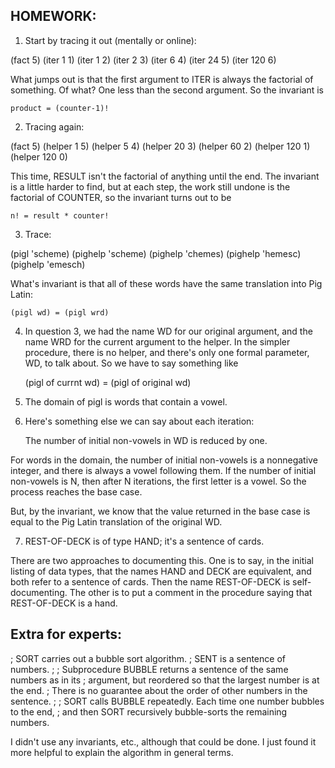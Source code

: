 HOMEWORK:
---------

1.  Start by tracing it out (mentally or online):

(fact 5)
(iter 1 1)
(iter 1 2)
(iter 2 3)
(iter 6 4)
(iter 24 5)
(iter 120 6)

What jumps out is that the first argument to ITER is always the factorial
of something.  Of what?  One less than the second argument.  So the
invariant is

	product = (counter-1)!

2.  Tracing again:

(fact 5)
(helper 1 5)
(helper 5 4)
(helper 20 3)
(helper 60 2)
(helper 120 1)
(helper 120 0)

This time, RESULT isn't the factorial of anything until the end.  The
invariant is a little harder to find, but at each step, the work still
undone is the factorial of COUNTER, so the invariant turns out to be

	n! = result * counter!

3.  Trace:

(pigl 'scheme)
(pighelp 'scheme)
(pighelp 'chemes)
(pighelp 'hemesc)
(pighelp 'emesch)

What's invariant is that all of these words have the same translation
into Pig Latin:

	(pigl wd) = (pigl wrd)

4.  In question 3, we had the name WD for our original argument, and the
name WRD for the current argument to the helper.  In the simpler procedure,
there is no helper, and there's only one formal parameter, WD, to talk
about.  So we have to say something like

	(pigl of currnt wd) = (pigl of original wd)


5.  The domain of pigl is words that contain a vowel.


6.  Here's something else we can say about each iteration:

	The number of initial non-vowels in WD is reduced by one.

For words in the domain, the number of initial non-vowels is a nonnegative
integer, and there is always a vowel following them.  If the number of
initial non-vowels is N, then after N iterations, the first letter is a
vowel.  So the process reaches the base case.

But, by the invariant, we know that the value returned in the base case
is equal to the Pig Latin translation of the original WD.


7.  REST-OF-DECK is of type HAND; it's a sentence of cards.

There are two approaches to documenting this.  One is to say, in the initial
listing of data types, that the names HAND and DECK are equivalent, and both
refer to a sentence of cards.  Then the name REST-OF-DECK is self-documenting.
The other is to put a comment in the procedure saying that REST-OF-DECK is
a hand.


Extra for experts:
------------------

; SORT carries out a bubble sort algorithm.
; SENT is a sentence of numbers.
; 
; Subprocedure BUBBLE returns a sentence of the same numbers as in its
; argument, but reordered so that the largest number is at the end.
; There is no guarantee about the order of other numbers in the sentence.
;
; SORT calls BUBBLE repeatedly.  Each time one number bubbles to the end,
; and then SORT recursively bubble-sorts the remaining numbers.

I didn't use any invariants, etc., although that could be done.  I just
found it more helpful to explain the algorithm in general terms.